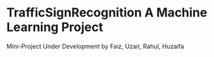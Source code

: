 # TrafficSignRecognition A Machine Learning Project
Mini-Project Under Development by Faiz, Uzair, Rahul, Huzaifa
